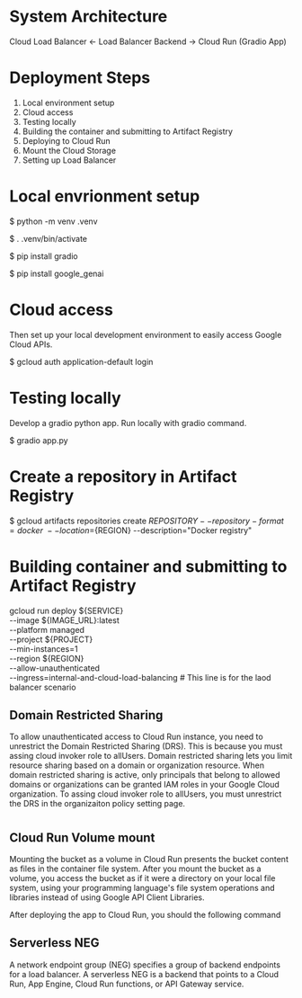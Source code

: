 # System Architecture

Cloud Load Balancer <- Load Balancer Backend -> Cloud Run (Gradio App)

# Deployment Steps

1. Local environment setup
2. Cloud access
3. Testing locally
4. Building the container and submitting to Artifact Registry
5. Deploying to Cloud Run
6. Mount the Cloud Storage
7. Setting up Load Balancer

# Local envrionment setup

$ python -m venv .venv

$ . .venv/bin/activate

$ pip install gradio

$ pip install google_genai

# Cloud access

Then set up your local development environment to easily access Google Cloud APIs.

$ gcloud auth application-default login

# Testing locally

Develop a gradio python app. Run locally with gradio command.

$ gradio app.py

# Create a repository in Artifact Registry

$ gcloud artifacts repositories create ${REPOSITORY} --repository-format=docker \
       --location=${REGION} --description="Docker registry"

# Building container and submitting to Artifact Registry

gcloud run deploy ${SERVICE} \
       --image ${IMAGE_URL}:latest \
       --platform managed \
       --project ${PROJECT} \
       --min-instances=1 \
       --region ${REGION} \
       --allow-unauthenticated \
       --ingress=internal-and-cloud-load-balancing # This line is for the laod balancer scenario

## Domain Restricted Sharing

To allow unauthenticated access to Cloud Run instance, you need to unrestrict the Domain Restricted Sharing (DRS). This is because you must assing cloud invoker role to allUsers. Domain restricted sharing lets you limit resource sharing based on a domain or organization resource. When domain restricted sharing is active, only principals that belong to allowed domains or organizations can be granted IAM roles in your Google Cloud organization. To assing cloud invoker role to allUsers, you must unrestrict the DRS in the organizaiton policy setting page.

# 

## Cloud Run Volume mount

Mounting the bucket as a volume in Cloud Run presents the bucket content as files in the container file system. After you mount the bucket as a volume, you access the bucket as if it were a directory on your local file system, using your programming language's file system operations and libraries instead of using Google API Client Libraries.

After deploying the app to Cloud Run, you should the following command 

## Serverless NEG

A network endpoint group (NEG) specifies a group of backend endpoints for a load balancer. A serverless NEG is a backend that points to a Cloud Run, App Engine, Cloud Run functions, or API Gateway service.
